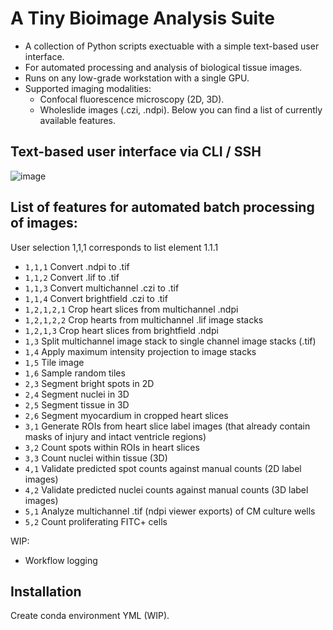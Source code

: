 # A Tiny Bioimage Analysis Suite
- A collection of Python scripts exectuable with a simple text-based user interface. 
- For automated processing and analysis of biological tissue images.
- Runs on any low-grade workstation with a single GPU. 
- Supported imaging modalities:
  - Confocal fluorescence microscopy (2D, 3D).
  - Wholeslide images (.czi, .ndpi).
Below you can find a list of currently available features.

## Text-based user interface via CLI / SSH
![image](https://github.com/MercaderLabAnatomy/Image_Analysis_Suite/assets/99955854/a2cdf959-501c-431a-958e-09365254edf1)

## List of features for automated batch processing of images:
User selection 1,1,1 corresponds to  list element 1.1.1

- `1,1,1` Convert .ndpi to .tif
- `1,1,2` Convert .lif to .tif
- `1,1,3` Convert multichannel .czi to .tif
- `1,1,4` Convert brightfield .czi to .tif
- `1,2,1,2,1` Crop heart slices from multichannel .ndpi 
- `1,2,1,2,2` Crop hearts from multichannel .lif image stacks
- `1,2,1,3` Crop heart slices from brightfield .ndpi 
- `1,3` Split multichannel image stack to single channel image stacks (.tif)
- `1,4` Apply maximum intensity projection to image stacks
- `1,5` Tile image 
- `1,6` Sample random tiles
- `2,3` Segment bright spots in 2D
- `2,4` Segment nuclei in 3D
- `2,5` Segment tissue in 3D
- `2,6` Segment myocardium in cropped heart slices
- `3,1` Generate ROIs from heart slice label images (that already contain masks of injury and intact ventricle regions) 
- `3,2` Count spots within ROIs in heart slices
- `3,3` Count nuclei within tissue (3D)
- `4,1` Validate predicted spot counts against manual counts (2D label images)
- `4,2` Validate predicted nuclei counts against manual counts (3D label images)
- `5,1` Analyze multichannel .tif (ndpi viewer exports) of CM culture wells
- `5,2` Count proliferating FITC+ cells

WIP:
- Workflow logging

## Installation

Create conda environment YML (WIP).
